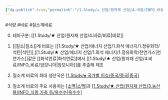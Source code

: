 ```yaml
---
{"dg-publish":true,"permalink":"/1.Study/★ 산업/원자재 산업/4.비료/INFO_비료/질소계 비료/","created":"2023-05-29T11:01:07.220+09:00","updated":"2025-06-26T15:39:48.467+09:00"}
---
```


#식량 #비료 #질소계비료 

0. 테마구분: [[1.Study/★ 산업/원자재 산업/4.비료/비료\|비료]]

1. [[질소\|질소]]계 비료는 [[1.Study/★ 산업/에너지 산업/1.화석 에너지/1.정유화학/석탄\|석탄]],[[1.Study/★ 산업/에너지 산업/1.화석 에너지/1.정유화학/천연가스\|천연가스]]같은 [[화석연료\|화석연료]]에서 [[1.Study/★ 산업/원자재 산업/4.비료/INFO_비료/암모니아\|암모니아]]를 추출해 제조
2. 질소계 비료의 최대 생산국은 [[1.Study/♠ 국가별 이슈/중국/중국\|중국]](44%)
3. 질소계 비료의 주요 사용처는 [[소맥\|소맥]](18%)과 [[1.Study/★ 산업/원자재 산업/3.농산물/INFO_식량,가축 등/옥수수\|옥수수]](17%)